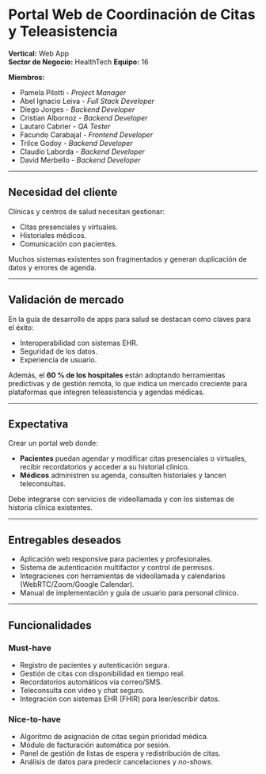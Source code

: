 # Portal Web de Coordinación de Citas y Teleasistencia  

**Vertical:** Web App  
**Sector de Negocio:** HealthTech 
**Equipo:** 16

**Miembros:**
- Pamela Pilotti - *Project Manager*
- Abel Ignacio Leiva - *Full Stack Developer*
- Diego Jorges - *Backend Developer*
- Cristian Albornoz - *Backend Developer*
- Lautaro Cabrier - *QA Tester*
- Facundo Carabajal - *Frontend Developer*
- Trilce Godoy - *Backend Developer*
- Claudio Laborda - *Backend Developer*
- David Merbello - *Backend Developer*

---

## Necesidad del cliente  
Clínicas y centros de salud necesitan gestionar:  

- Citas presenciales y virtuales.  
- Historiales médicos.  
- Comunicación con pacientes.  

Muchos sistemas existentes son fragmentados y generan duplicación de datos y errores de agenda.  

---

## Validación de mercado  
En la guía de desarrollo de apps para salud se destacan como claves para el éxito:  

- Interoperabilidad con sistemas EHR.  
- Seguridad de los datos.  
- Experiencia de usuario.  

Además, el **60 % de los hospitales** están adoptando herramientas predictivas y de gestión remota, lo que indica un mercado creciente para plataformas que integren teleasistencia y agendas médicas.  

---

## Expectativa  
Crear un portal web donde:  

- **Pacientes** puedan agendar y modificar citas presenciales o virtuales, recibir recordatorios y acceder a su historial clínico.  
- **Médicos** administren su agenda, consulten historiales y lancen teleconsultas.  

Debe integrarse con servicios de videollamada y con los sistemas de historia clínica existentes.  

---

## Entregables deseados  

- Aplicación web responsive para pacientes y profesionales.  
- Sistema de autenticación multifactor y control de permisos.  
- Integraciones con herramientas de videollamada y calendarios (WebRTC/Zoom/Google Calendar).  
- Manual de implementación y guía de usuario para personal clínico.  

---

## Funcionalidades  

### Must-have  
- Registro de pacientes y autenticación segura.  
- Gestión de citas con disponibilidad en tiempo real.  
- Recordatorios automáticos vía correo/SMS.  
- Teleconsulta con video y chat seguro.  
- Integración con sistemas EHR (FHIR) para leer/escribir datos.  

### Nice-to-have  
- Algoritmo de asignación de citas según prioridad médica.  
- Módulo de facturación automática por sesión.  
- Panel de gestión de listas de espera y redistribución de citas.  
- Análisis de datos para predecir cancelaciones y *no-shows*.  
